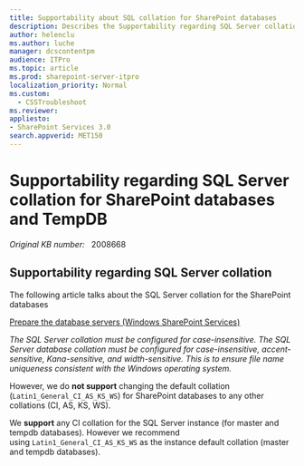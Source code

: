 ```yaml
---
title: Supportability about SQL collation for SharePoint databases
description: Describes the Supportability regarding SQL Server collation for SharePoint databases and TempDB.
author: helenclu
ms.author: luche
manager: dcscontentpm
audience: ITPro
ms.topic: article
ms.prod: sharepoint-server-itpro
localization_priority: Normal
ms.custom: 
  - CSSTroubleshoot
ms.reviewer:
appliesto:
- SharePoint Services 3.0
search.appverid: MET150 
---
```

# Supportability regarding SQL Server collation for SharePoint databases and TempDB

_Original KB number:_ &nbsp; 2008668

## Supportability regarding SQL Server collation

The following article talks about the SQL Server collation for the SharePoint databases

[Prepare the database servers (Windows SharePoint Services)](/previous-versions/office/sharepoint-2007-products-and-technologies/cc288970(v=office.12))

*The SQL Server collation must be configured for case-insensitive. The SQL Server database collation must be configured for case-insensitive, accent-sensitive, Kana-sensitive, and width-sensitive. This is to ensure file name uniqueness consistent with the Windows operating system.*

However, we do **not support** changing the default collation (`Latin1_General_CI_AS_KS_WS`) for SharePoint databases to any other collations (CI, AS, KS, WS).

We **support** any CI collation for the SQL Server instance (for master and tempdb databases). However we recommend using `Latin1_General_CI_AS_KS_WS` as the instance default collation (master and tempdb databases).
